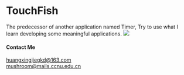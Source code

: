 # TouchFish
The predecessor of another application named Timer, Try to use what I learn developing some meaningful applications.
![](https://github.com/HuangXingjie2002/TouchFish/blob/main/assets/images/init.png)



#### Contact Me

huangxingjiegkd@163.com  
mushroom@mails.ccnu.edu.cn
